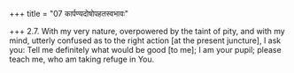+++
title = "07 कार्पण्यदोषोपहतस्वभावः"

+++
2.7. With my very nature, overpowered by the taint of pity, and with my
mind, utterly confused as to the right action \[at the present
juncture\], I ask you: Tell me definitely what would be good \[to me\];
I am your pupil; please teach me, who am taking refuge in You.
